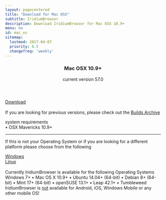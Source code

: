 ```yaml
---
layout: pagecentered
title: "Download for Mac OSX"
subtitle: IridiumBrowser
description: Download IridiumBrowser for Mac OSX 10.9+
menu: no
id: mac_os
sitemap:
  lastmod: 2017-04-07
  priority: 0.5
  changefreq: 'weekly'
---
```

 
<div class="icon dl fa-apple"></div>
<header>
	<h3>Mac OSX 10.9+</h3>
	<p>current version 57.0</p>
</header>

<div class="container 25%">
	<div class="row">
		<div class="12u$ align-center"><a class="button small fit download icon fa-download" href="https://downloads.iridiumbrowser.de/macosx/iridium_browser_osx_latest.dmg" title="download 64-bit Version">Download</a></div>
	</div>
</div>
<br>
If you are looking for previous versions, please check out the <a href="https://downloads.iridiumbrowser.de/macosx/" target="_blank">Builds Archive</a><br/>
  
<p>system requirements<br/>
&#8226; OSX Mavericks 10.9+</p>
	 
<hr/>

If this is not your Operating System or if you are looking for a different platform please choose from the following	  
<div class="container 50%">
	<div class="row">
		<div class="6u 12u$(small)"><a class="button small fit icon fa-windows" href="windows.html" title="Windows Download Page">Windows</a></div>
		<div class="6u 12u$(small)"><a class="button small fit icon fa-linux" href="linux.html" title="Linux Download Page"> Linux</a></div>
	</div>
</div>
<br/>
Currently IridiumBrowser is available for the following Operating Systems<br/>
<span class="os-text">
Windows 7+ &#8226; 
 Mac OS X 10.9+ &#8226; 
 Ubuntu 14.04+ (64-bit) &#8226; 
 Debian 8+ (64-bit) &#8226; 
 Mint 17+ (64-bit) &#8226;
 openSUSE 13.1+ &#8226; Leap 42.1+ &#8226; Tumbleweed<br/>
</span>
<span class="fa fa-warning"></span> IridiumBrowser is <u>not</u> available for Android, iOS, Windows Mobile or any other mobile OS!
